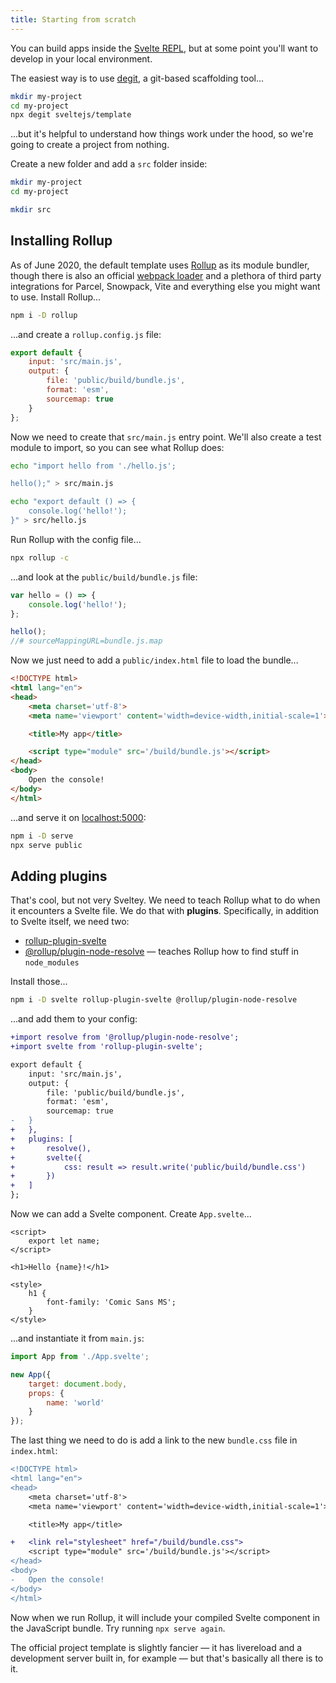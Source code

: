 ```yaml
---
title: Starting from scratch
---
```


You can build apps inside the [Svelte REPL](https://svelte.dev/repl), but at some point you'll want to develop in your local environment.

The easiest way is to use [degit](https://github.com/Rich-Harris/degit), a git-based scaffolding tool...

```bash
mkdir my-project
cd my-project
npx degit sveltejs/template
```

...but it's helpful to understand how things work under the hood, so we're going to create a project from nothing.

Create a new folder and add a `src` folder inside:

```bash
mkdir my-project
cd my-project

mkdir src
```


## Installing Rollup

As of June 2020, the default template uses [Rollup](http://rollupjs.org) as its module bundler, though there is also an official [webpack loader](https://github.com/sveltejs/svelte-loader) and a plethora of third party integrations for Parcel, Snowpack, Vite and everything else you might want to use. Install Rollup...

```bash
npm i -D rollup
```

...and create a `rollup.config.js` file:

```js
export default {
	input: 'src/main.js',
	output: {
		file: 'public/build/bundle.js',
		format: 'esm',
		sourcemap: true
	}
};
```

Now we need to create that `src/main.js` entry point. We'll also create a test module to import, so you can see what Rollup does:

```bash
echo "import hello from './hello.js';

hello();" > src/main.js

echo "export default () => {
	console.log('hello!');
}" > src/hello.js
```

Run Rollup with the config file...

```bash
npx rollup -c
```

...and look at the `public/build/bundle.js` file:

```js
var hello = () => {
	console.log('hello!');
};

hello();
//# sourceMappingURL=bundle.js.map
```

Now we just need to add a `public/index.html` file to load the bundle...

```html
<!DOCTYPE html>
<html lang="en">
<head>
	<meta charset='utf-8'>
	<meta name='viewport' content='width=device-width,initial-scale=1'>

	<title>My app</title>

	<script type="module" src='/build/bundle.js'></script>
</head>
<body>
	Open the console!
</body>
</html>
```

...and serve it on [localhost:5000](http://localhost:5000):

```bash
npm i -D serve
npx serve public
```


## Adding plugins

That's cool, but not very Sveltey. We need to teach Rollup what to do when it encounters a Svelte file. We do that with **plugins**. Specifically, in addition to Svelte itself, we need two:

* [rollup-plugin-svelte](https://www.npmjs.com/package/rollup-plugin-svelte)
* [@rollup/plugin-node-resolve](https://www.npmjs.com/package/@rollup/plugin-node-resolve) — teaches Rollup how to find stuff in `node_modules`

Install those...

```bash
npm i -D svelte rollup-plugin-svelte @rollup/plugin-node-resolve
```

...and add them to your config:

```diff
+import resolve from '@rollup/plugin-node-resolve';
+import svelte from 'rollup-plugin-svelte';

export default {
	input: 'src/main.js',
	output: {
		file: 'public/build/bundle.js',
		format: 'esm',
		sourcemap: true
-	}
+	},
+	plugins: [
+		resolve(),
+		svelte({
+			css: result => result.write('public/build/bundle.css')
+		})
+	]
};
```

Now we can add a Svelte component. Create `App.svelte`...

```svelte
<script>
	export let name;
</script>

<h1>Hello {name}!</h1>

<style>
	h1 {
		font-family: 'Comic Sans MS';
	}
</style>
```

...and instantiate it from `main.js`:

```js
import App from './App.svelte';

new App({
	target: document.body,
	props: {
		name: 'world'
	}
});
```

The last thing we need to do is add a link to the new `bundle.css` file in `index.html`:

```diff
<!DOCTYPE html>
<html lang="en">
<head>
	<meta charset='utf-8'>
	<meta name='viewport' content='width=device-width,initial-scale=1'>

	<title>My app</title>

+	<link rel="stylesheet" href="/build/bundle.css">
	<script type="module" src='/build/bundle.js'></script>
</head>
<body>
-	Open the console!
</body>
</html>
```

Now when we run Rollup, it will include your compiled Svelte component in the JavaScript bundle. Try running `npx serve again`.

The official project template is slightly fancier — it has livereload and a development server built in, for example — but that's basically all there is to it.
